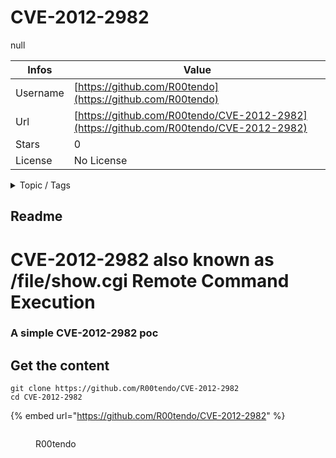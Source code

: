 # CVE-2012-2982

null

| Infos    | Value                                                              |
| -------- | -------------------------------------------------------------------|
| Username | [https://github.com/R00tendo](https://github.com/R00tendo) |
| Url      | [https://github.com/R00tendo/CVE-2012-2982](https://github.com/R00tendo/CVE-2012-2982)                                               |
| Stars    | 0                                                          |
| License  | No License                                                        |

<details>

<summary>Topic / Tags</summary>

* cve-2012-2982

</details>

## Readme

# CVE-2012-2982 also known as /file/show.cgi Remote Command Execution
### A simple CVE-2012-2982 poc



## Get the content

```
git clone https://github.com/R00tendo/CVE-2012-2982
cd CVE-2012-2982
```

{% embed url="https://github.com/R00tendo/CVE-2012-2982" %}

<figure><img src="https://avatars.githubusercontent.com/u/72181445?v=4" alt=""><figcaption><p>R00tendo</p></figcaption></figure>
